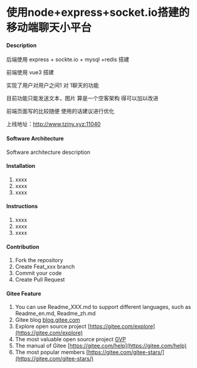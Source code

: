 # 使用node+express+socket.io搭建的移动端聊天小平台

#### Description
后端使用 express + sockte.io + mysql +redis 搭建

前端使用 vue3 搭建

实现了用户对用户之间1 对 1聊天的功能

目前功能只能发送文本，图片 算是一个空客架构 得可以加以改进

前端页面写的比较随便 使用的话建议进行优化

上线地址：http://www.tziny.xyz:11040

#### Software Architecture
Software architecture description

#### Installation

1.  xxxx
2.  xxxx
3.  xxxx

#### Instructions

1.  xxxx
2.  xxxx
3.  xxxx

#### Contribution

1.  Fork the repository
2.  Create Feat_xxx branch
3.  Commit your code
4.  Create Pull Request


#### Gitee Feature

1.  You can use Readme\_XXX.md to support different languages, such as Readme\_en.md, Readme\_zh.md
2.  Gitee blog [blog.gitee.com](https://blog.gitee.com)
3.  Explore open source project [https://gitee.com/explore](https://gitee.com/explore)
4.  The most valuable open source project [GVP](https://gitee.com/gvp)
5.  The manual of Gitee [https://gitee.com/help](https://gitee.com/help)
6.  The most popular members  [https://gitee.com/gitee-stars/](https://gitee.com/gitee-stars/)
